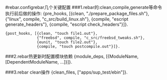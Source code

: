 


#rebar.configrebar几个关键配置
###1.rebar的:clean,compile,generate等命令执行前后做的操作:
	{pre_hooks, [{clean, "./prepare_package_files.sh"},
	             {"linux", compile, "c_src/build_linux.sh"},
	             {compile, "escript generate_headers"},
	             {compile, "escript check_headers"}]}.
	
	{post_hooks, [{clean, "touch file1.out"},
	              {"freebsd", compile, "c_src/freebsd_tweaks.sh"},
	              {eunit, "touch file2.out"},
	              {compile, "touch postcompile.out"}]}.
	
###2.rebar热更新时配置模块依赖
	{module_deps, [{ModuleName, [DependentModuleName, ...]}]}. 


###3.rebar clean操作
	{clean_files, ["apps/sup_test/ebin"]}.

